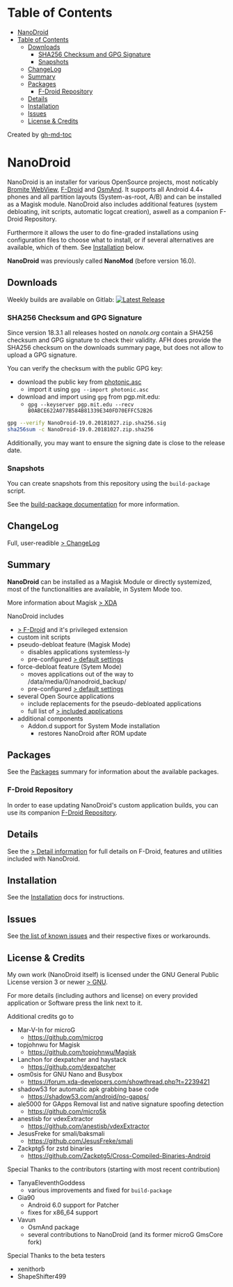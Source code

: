 
Table of Contents
=================

   * [NanoDroid](#nanodroid)
   * [Table of Contents](#table-of-contents)
      * [Downloads](#downloads)
         * [SHA256 Checksum and GPG Signature](#sha256-checksum-and-gpg-signature)
         * [Snapshots](#snapshots)
      * [ChangeLog](#changelog)
      * [Summary](#summary)
      * [Packages](#packages)
         * [F-Droid Repository](#f-droid-repository)
      * [Details](#details)
      * [Installation](#installation)
      * [Issues](#issues)
      * [License &amp; Credits](#license--credits)

Created by [gh-md-toc](https://github.com/ekalinin/github-markdown-toc)

# NanoDroid

NanoDroid is an installer for various OpenSource projects, most noticably [Bromite WebView](https://bromite.org/), [F-Droid](https://f-droid.org/) and [OsmAnd](http://osmand.net/). It supports all Android 4.4+ phones and all partition layouts (System-as-root, A/B) and can be installed as a Magisk module. NanoDroid also includes additional features (system debloating, init scripts, automatic logcat creation), aswell as a companion F-Droid Repository.

Furthermore it allows the user to do fine-graded installations using configuration files to choose what to install, or if several alternatives are available, which of them. See [Installation](#installation) below.

**NanoDroid** was previously called **NanoMod** (before version 16.0).

## Downloads

Weekly builds are available on Gitlab: [![Latest Release](https://gitlab.com/zer0def/NanoDroid/-/badges/release.svg)](https://gitlab.com/zer0def/NanoDroid/-/releases)

### SHA256 Checksum and GPG Signature

Since version 18.3.1 all releases hosted on *nanolx.org* contain a SHA256 checksum and GPG signature to check their validity. AFH does provide the SHA256 checksum on the downloads summary page, but does not allow to upload a GPG signature.

You can verify the checksum with the public GPG key:

* download the public key from [photonic.asc](https://downloads.nanolx.org/NanoDroid/Stable/photonic.asc)
  * import it using `gpg --import photonic.asc`
* download and import using `gpg` from pgp.mit.edu:
  * `gpg --keyserver pgp.mit.edu --recv B0ABCE622A077B584B81339E340FD70EFFC52B26`


```bash
gpg --verify NanoDroid-19.0.20181027.zip.sha256.sig
sha256sum -c NanoDroid-19.0.20181027.zip.sha256
```

Additionally, you may want to ensure the signing date is close to the release date.

### Snapshots

You can create snapshots from this repository using the `build-package` script.

See the [build-package documentation](doc/BuildPackage.md) for more information.

## ChangeLog

Full, user-readible [> ChangeLog](ChangeLog.md)

## Summary

**NanoDroid** can be installed as a Magisk Module or directly systemized, most of the functionalities are available, in System Mode too.

More information about Magisk [> XDA](https://forum.xda-developers.com/apps/magisk)

NanoDroid includes

* [> F-Droid](https://f-droid.org) and it's privileged extension
* custom init scripts
* pseudo-debloat feature (Magisk Mode)
  * disables applications systemless-ly
  * pre-configured [> default settings](doc/NanoDroidOverlay.md)
* force-debloat feature (Sytem Mode)
  * moves applications out of the way to /data/media/0/nanodroid_backup/
  * pre-configured [> default settings](doc/NanoDroidOverlay.md)
* several Open Source applications
  * include replacements for the pseudo-debloated applications
  * full list of [> included applications](doc/Applications.md)
* additional components
  * Addon.d support for System Mode installation
     * restores NanoDroid after ROM update

## Packages

See the [Packages](doc/Packages.md) summary for information about the available packages.

### F-Droid Repository

In order to ease updating NanoDroid's custom application builds, you can use its companion [F-Droid Repository](https://www.nanolx.org/fdroid/repo).

## Details

See the [> Detail information](doc/Details.md) for full details on F-Droid, features and utilities included with NanoDroid.

## Installation

See the [Installation](doc/Installation.md) docs for instructions.

## Issues

See [the list of known issues](doc/Issues.md) and their respective fixes or workarounds.

## License & Credits

My own work (NanoDroid itself) is licensed under the GNU General Public License version 3 or newer [> GNU](https://www.gnu.org/licenses/gpl-3.0.txt).

For more details (including authors and license) on every provided application or Software press the link next to it.

Additional credits go to

* Mar-V-In for microG
  * https://github.com/microg
* topjohnwu for Magisk
  * https://github.com/topjohnwu/Magisk
* Lanchon for dexpatcher and haystack
  * https://github.com/dexpatcher
* osm0sis for GNU Nano and Busybox
  * https://forum.xda-developers.com/showthread.php?t=2239421
* shadow53 for automatic apk grabbing base code
  * https://shadow53.com/android/no-gapps/
* ale5000 for GApps Removal list and native signature spoofing detection
  * https://github.com/micro5k
* anestisb for vdexExtractor
  * https://github.com/anestisb/vdexExtractor
* JesusFreke for smali/baksmali
  * https://github.com/JesusFreke/smali
* Zackptg5 for zstd binaries
  * https://github.com/Zackptg5/Cross-Compiled-Binaries-Android

Special Thanks to the contributors (starting with most recent contribution)

* TanyaEleventhGoddess
  * various improvements and fixed for `build-package`
* Gia90
  * Android 6.0 support for Patcher
  * fixes for x86_64 support
* Vavun
  * OsmAnd package
  * several contributions to NanoDroid (and its former microG GmsCore fork)

Special Thanks to the beta testers

* xenithorb
* ShapeShifter499
